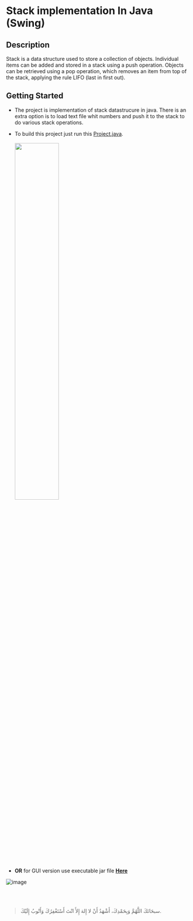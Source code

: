 # Stack implementation In Java (Swing)

## Description

Stack is a data structure used to store a collection of objects. Individual items can be added and stored in a stack using a push operation. Objects can be retrieved using a pop operation, which removes an item from top of the stack, applying the rule LIFO (last in first out).


## Getting Started

- The project is implementation of stack datastrucure in java. There is an extra option is to load text file whit numbers and push it to the stack to do various stack operations.

- To build this project just run this [Project.java](/src/ProjectStackFrame/Project.java).
<br><br><img src="https://user-images.githubusercontent.com/48678280/87460080-98948980-c60c-11ea-827a-bc3d35bdea1a.png" width="50%" height="50%"/><br><br>

- **OR** for GUI version use executable jar file **[Here](excutable%20jar.jar)**

![image](https://user-images.githubusercontent.com/48678280/87459727-1015e900-c60c-11ea-934c-9cb11dd7a973.png)

<br>
<br>

> سبحَانَكَ اللَّهُمَّ وَبِحَمْدِكَ، أَشْهَدُ أَنْ لا إِلهَ إِلأَ انْتَ أَسْتَغْفِرُكَ وَأَتْوبُ إِلَيْكَ.

